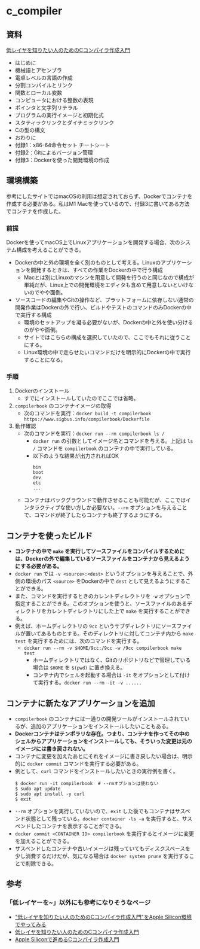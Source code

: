 # c_compiler

## 資料
[低レイヤを知りたい人のためのCコンパイラ作成入門](https://www.sigbus.info/compilerbook#)

* はじめに
* 機械語とアセンブラ
* 電卓レベルの言語の作成
* 分割コンパイルとリンク
* 関数とローカル変数
* コンピュータにおける整数の表現
* ポインタと文字列リテラル
* プログラムの実行イメージと初期化式
* スタティックリンクとダイナミックリンク
* Cの型の構文
* おわりに
* 付録1：x86-64命令セット チートシート
* 付録2：Gitによるバージョン管理
* 付録3：Dockerを使った開発環境の作成

## 環境構築
参考にしたサイトではmacOSの利用は想定されておらず、Dockerでコンテナを作成する必要がある。私はM1 Macを使っているので、付録3に書いてある方法でコンテナを作成した。

### 前提
Dockerを使ってmacOS上でLinuxアプリケーションを開発する場合、次のシステム構成を考えることができる。
* Dockerの中と外の環境を全く別のものとして考える。Linuxのアプリケーションを開発するときは、すべての作業をDockerの中で行う構成
  * Macとは別にLinuxのマシンを用意して開発を行うのと同じなので構成が単純だが、Linux上での開発環境をエディタも含めて用意しないといけないのでやや面倒。
* ソースコードの編集やGitの操作など、プラットフォームに依存しない通常の開発作業はDockerの外で行い、ビルドやテストのコマンドのみDockerの中で実行する構成
  * 環境のセットアップを凝る必要がないが、Dockerの中と外を使い分けるのがやや面倒。
  * サイトではこちらの構成を選択していたので、ここでもそれに従うことにする。
  * Linux環境の中で走らせたいコマンドだけを明示的にDockerの中で実行することになる。

### 手順
1. Dockerのインストール
   * すでにインストールしていたのでここでは省略。
2. `compilerbook` のコンテナイメージの取得
   * 次のコマンドを実行：`docker build -t compilerbook https://www.sigbus.info/compilerbook/Dockerfile`
3. 動作確認
   * 次のコマンドを実行：`docker run --rm compilerbook ls /`
     * `docker run` の引数としてイメージ名とコマンドを与える。上記は `ls /` コマンドを `compilerbook` のコンテナの中で実行している。
     * 以下のような結果が出力されればOK
        ```shell
        bin
        boot
        dev
        etc
        ...
        ```
   * コンテナはバックグラウンドで動作させることも可能だが、ここではインタラクティブな使い方しか必要ない。`--rm` オプションを与えることで、コマンドが終了したらコンテナも終了するようにする。

## コンテナを使ったビルド
* **コンテナの中で `make` を実行してソースファイルをコンパイルするためには、Dockerの外で編集しているソースファイルをコンテナから見えるようにする必要がある。**
* `docker run` では `-v <source>:<dest>` というオプションを与えることで、外側の環境のパス `<source>` をDockerの中で `dest` として見えるようにすることができる。
* また、コマンドを実行するときのカレントディレクトリを `-w` オプションで指定することができる。このオプションを使うと、ソースファイルのあるディレクトリをカレントディレクトリにした上で `make` を実行することができる。
* 例えば、ホームディレクトリの `9cc` というサブディレクトリにソースファイルが置いてあるものとする。そのディレクトリに対してコンテナ内から `make test` を実行するためには、次のコマンドを実行する。
  * `docker run --rm -v $HOME/9cc:/9cc -w /9cc compilerbook make test`
    * ホームディレクトリではなく、Gitのリポジトリなどで管理している場合は `$HOME` を `$(pwd)` に置き換える。
    * コンテナ内でシェルを起動する場合は `-it` をオプションとして付けて実行する。`docker run --rm -it -v ......`

## コンテナに新たなアプリケーションを追加
* `compilerbook` のコンテナには一通りの開発ツールがインストールされているが、追加のアプリケーションをインストールしたいこともある。
* **Dockerコンテナはテンポラリな存在。つまり、コンテナを作ってその中のシェルからアプリケーションをインストールしても、そういった変更は元のイメージには書き戻されない。**
* コンテナに変更を加えたあとにそれをイメージに書き戻したい場合は、明示的に `docker commit` コマンドを実行する必要がある。
* 例として、`curl` コマンドをインストールしたいときの実行例を書く。
    ```shell
    $ docker run -it compilerbook  # --rmオプションは使わない
    $ sudo apt update
    $ sudo apt install -y curl
    $ exit
    ```
* `--rm` オプションを実行していないので、`exit` した後でもコンテナはサスペンド状態として残っている。`docker container -ls -a` を実行すると、サスペンドしたコンテナを表示することができる。
* `docker commit <CONTAINER ID> compilerbook` を実行するとイメージに変更を加えることができる。
* サスペンドしたコンテナや古いイメージは残っていてもディスクスペースを少し消費するだけだが、気になる場合は `docker system prune` を実行することで削除できる。

## 参考
### 「低レイヤーを~」以外にも参考になりそうなページ
* ["低レイヤを知りたい人のためのCコンパイラ作成入門"をApple Silicon環境でやってみる](https://zenn.dev/tok/scraps/51f8ec23ea48e1)
* [低レイヤを知りたい人のためのCコンパイラ作成入門](https://hackmd.io/@yuriko0505/r1AprzFZ6)
* [Apple Siliconで進めるCコンパイラ作成入門](https://zenn.dev/micin/articles/78f292afb77ef0)
